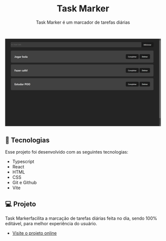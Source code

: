 <h1 align="center">Task Marker</h1>

<p align="center">Task Marker é um marcador de tarefas diárias <br/>
</p>

<br>

<p align="center">
  <img alt="Task app" src="todo.png" width="100%" height="70%">
</p>

## 🚀 Tecnologias

Esse projeto foi desenvolvido com as seguintes tecnologias:

- Typescript
- React 
- HTML 
- CSS
- Git e Github
- Vite

## 💻 Projeto

Task Markerfacilita a marcação de tarefas diárias feita no dia, sendo 100% editável, para melhor experiência do usuário.
- [Visite o projeto online](https://todo-list-ts-mauve.vercel.app/)

